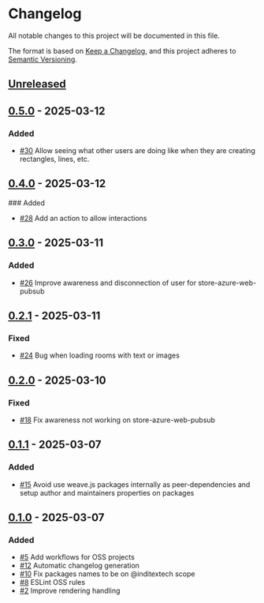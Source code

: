 # Changelog

All notable changes to this project will be documented in this file.

The format is based on [Keep a Changelog](https://keepachangelog.com/en/1.0.0/),
and this project adheres to [Semantic Versioning](https://semver.org/spec/v2.0.0.html).

## [Unreleased]

## [0.5.0] - 2025-03-12

### Added

- [#30](https://github.com/InditexTech/weavejs/issues/30) Allow seeing what other users are doing like when they are creating rectangles, lines, etc.

## [0.4.0] - 2025-03-12

\### Added

- [#28](https://github.com/InditexTech/weavejs/issues/28) Add an action to allow interactions

## [0.3.0] - 2025-03-11

### Added

- [#26](https://github.com/InditexTech/weavejs/issues/26) Improve awareness and disconnection of user for store-azure-web-pubsub

## [0.2.1] - 2025-03-11

### Fixed

- [#24](https://github.com/InditexTech/weavejs/issues/24) Bug when loading rooms with text or images

## [0.2.0] - 2025-03-10

### Fixed

- [#18](https://github.com/InditexTech/weavejs/issues/18) Fix awareness not working on store-azure-web-pubsub

## [0.1.1] - 2025-03-07

### Added

- [#15](https://github.com/InditexTech/weavejs/issues/15) Avoid use weave.js packages internally as peer-dependencies and setup author and maintainers properties on packages

## [0.1.0] - 2025-03-07

### Added

- [#5](https://github.com/InditexTech/weavejs/issues/5) Add workflows for OSS projects
- [#12](https://github.com/InditexTech/weavejs/issues/12) Automatic changelog generation
- [#10](https://github.com/InditexTech/weavejs/issues/10) Fix packages names to be on @inditextech scope
- [#8](https://github.com/InditexTech/weavejs/issues/8) ESLint OSS rules
- [#2](https://github.com/InditexTech/weavejs/issues/2) Improve rendering handling

[Unreleased]: https://github.com/InditexTech/weavejs/compare/0.5.0...HEAD

[0.5.0]: https://github.com/InditexTech/weavejs/compare/0.4.0...0.5.0

[0.4.0]: https://github.com/InditexTech/weavejs/compare/0.3.0...0.4.0

[0.3.0]: https://github.com/InditexTech/weavejs/compare/0.2.1...0.3.0

[0.2.1]: https://github.com/InditexTech/weavejs/compare/0.2.0...0.2.1

[0.2.0]: https://github.com/InditexTech/weavejs/compare/0.1.1...0.2.0

[0.1.1]: https://github.com/InditexTech/weavejs/compare/0.1.0...0.1.1

[0.1.0]: https://github.com/InditexTech/weavejs/releases/tag/0.1.0
